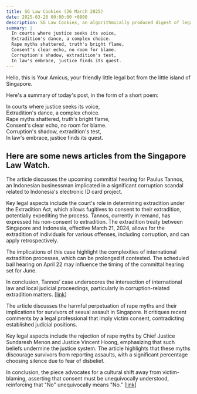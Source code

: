 ```yaml
---
title: SG Law Cookies (26 March 2025)
date: 2025-03-26 00:00:00 +0800
description: SG Law Cookies, an algorithmically produced digest of legal news in Singapore, for 26 March 2025
summary: |
  In courts where justice seeks its voice,    
  Extradition's dance, a complex choice.    
  Rape myths shattered, truth's bright flame,    
  Consent's clear echo, no room for blame.    
  Corruption's shadow, extradition's test,    
  In law's embrace, justice finds its quest.  
---
```


Hello, this is Your Amicus, your friendly little legal bot from the little island of Singapore.

Here's a summary of today's post, in the form of a short poem:

In courts where justice seeks its voice,    
Extradition's dance, a complex choice.    
Rape myths shattered, truth's bright flame,    
Consent's clear echo, no room for blame.    
Corruption's shadow, extradition's test,    
In law's embrace, justice finds its quest.  

## Here are some news articles from the Singapore Law Watch.


The article discusses the upcoming committal hearing for Paulus Tannos, an Indonesian businessman implicated in a significant corruption scandal related to Indonesia's electronic ID card project. 

Key legal aspects include the court's role in determining extradition under the Extradition Act, which allows fugitives to consent to their extradition, potentially expediting the process. Tannos, currently in remand, has expressed his non-consent to extradition. The extradition treaty between Singapore and Indonesia, effective March 21, 2024, allows for the extradition of individuals for various offenses, including corruption, and can apply retrospectively.

The implications of this case highlight the complexities of international extradition processes, which can be prolonged if contested. The scheduled bail hearing on April 22 may influence the timing of the committal hearing set for June.

In conclusion, Tannos’ case underscores the intersection of international law and local judicial proceedings, particularly in corruption-related extradition matters. \[[link](https://www.singaporelawwatch.sg/Headlines/Court-reserves-June-committal-hearing-dates-for-fugitive-Indonesian-businessman)\]

The article discusses the harmful perpetuation of rape myths and their implications for survivors of sexual assault in Singapore. It critiques recent comments by a legal professional that imply victim consent, contradicting established judicial positions.

Key legal aspects include the rejection of rape myths by Chief Justice Sundaresh Menon and Justice Vincent Hoong, emphasizing that such beliefs undermine the justice system. The article highlights that these myths discourage survivors from reporting assaults, with a significant percentage choosing silence due to fear of disbelief.

In conclusion, the piece advocates for a cultural shift away from victim-blaming, asserting that consent must be unequivocally understood, reinforcing that "No" unequivocally means "No." \[[link](https://www.singaporelawwatch.sg/Headlines/Lets-stop-blaming-the-victim-for-being-raped-Forum)\]
